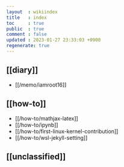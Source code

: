 ```yaml
---
layout  : wikiindex
title   : index
toc     : true
public  : true
comment : false
updated : 2023-01-27 23:33:03 +0900
regenerate: true
---
```


## [[diary]]

* [[/memo/iamroot16]]


## [[how-to]]

* [[/how-to/mathjax-latex]]
* [[/how-to/ipynb]]
* [[/how-to/first-linux-kernel-contribution]]
* [[/how-to/wsl-jekyll-setting]]


## [[unclassified]]

<!--
* [[filename]]{title}
    * [[]]

---
## blog posts
<div>
    <ul>
{% for post in site.posts %}
    {% if post.public == true %}
        <li>
            <a class="post-link" href="{{ post.url | prepend: site.baseurl }}">
                {{ post.title }}
            </a>
        </li>
    {% endif %}
{% endfor %}
    </ul>
</div>
-->
